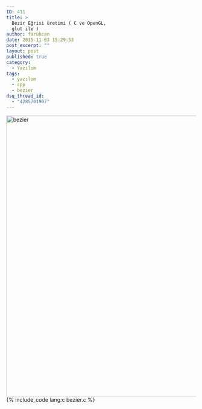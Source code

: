 ```yaml
---
ID: 411
title: >
  Bezir Eğrisi üretimi ( C ve OpenGL,
  glut ile )
author: farukcan
date: 2015-11-03 15:29:53
post_excerpt: ""
layout: post
published: true
category:
  - Yazılım
tags:
  - yazılım
  - cpp
  - bezier
dsq_thread_id:
  - "4285701907"
---
```

<a href="/html/uploads/2015/11/bezier.png"><img class="alignnone size-full wp-image-417" alt="bezier" src="/html/uploads/2015/11/bezier.png" width="722" height="745" /></a>
{% include_code lang:c bezier.c %}
